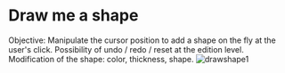 # Draw me a shape

Objective: Manipulate the cursor position to add a shape on the fly at the user's click.
Possibility of undo / redo / reset at the edition level.
Modification of the shape: color, thickness, shape.
![drawshape1](https://user-images.githubusercontent.com/76185622/235601542-01e66577-a441-45fd-a63d-ccbb34bad03f.png)
